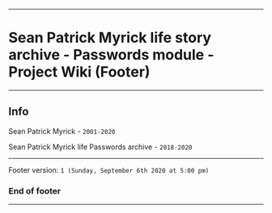 
***

# Sean Patrick Myrick life story archive - Passwords module - Project Wiki (Footer)

***

## Info

Sean Patrick Myrick - `2001-2020`

Sean Patrick Myrick life Passwords archive - `2018-2020`

***

Footer version: `1 (Sunday, September 6th 2020 at 5:00 pm)`

### End of footer

***
